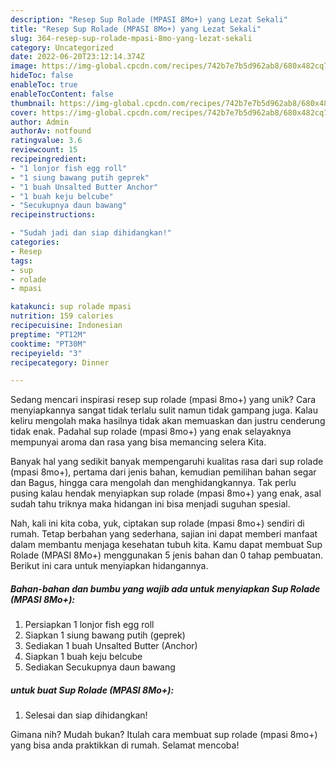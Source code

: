```yaml
---
description: "Resep Sup Rolade (MPASI 8Mo+) yang Lezat Sekali"
title: "Resep Sup Rolade (MPASI 8Mo+) yang Lezat Sekali"
slug: 364-resep-sup-rolade-mpasi-8mo-yang-lezat-sekali
category: Uncategorized
date: 2022-06-20T23:12:14.374Z
image: https://img-global.cpcdn.com/recipes/742b7e7b5d962ab8/680x482cq70/sup-rolade-mpasi-8mo-foto-resep-utama.jpg
hideToc: false
enableToc: true
enableTocContent: false
thumbnail: https://img-global.cpcdn.com/recipes/742b7e7b5d962ab8/680x482cq70/sup-rolade-mpasi-8mo-foto-resep-utama.jpg
cover: https://img-global.cpcdn.com/recipes/742b7e7b5d962ab8/680x482cq70/sup-rolade-mpasi-8mo-foto-resep-utama.jpg
author: Admin
authorAv: notfound
ratingvalue: 3.6
reviewcount: 15
recipeingredient:
- "1 lonjor fish egg roll"
- "1 siung bawang putih geprek"
- "1 buah Unsalted Butter Anchor"
- "1 buah keju belcube"
- "Secukupnya daun bawang"
recipeinstructions:

- "Sudah jadi dan siap dihidangkan!"
categories:
- Resep
tags:
- sup
- rolade
- mpasi

katakunci: sup rolade mpasi 
nutrition: 159 calories
recipecuisine: Indonesian
preptime: "PT12M"
cooktime: "PT30M"
recipeyield: "3"
recipecategory: Dinner

---
```





Sedang mencari inspirasi resep sup rolade (mpasi 8mo+) yang unik? Cara menyiapkannya sangat tidak terlalu sulit namun tidak gampang juga. Kalau keliru mengolah maka hasilnya tidak akan memuaskan dan justru cenderung tidak enak. Padahal sup rolade (mpasi 8mo+) yang enak selayaknya mempunyai aroma dan rasa yang bisa memancing selera Kita.





Banyak hal yang sedikit banyak mempengaruhi kualitas rasa dari sup rolade (mpasi 8mo+), pertama dari jenis bahan, kemudian pemilihan bahan segar dan Bagus, hingga cara mengolah dan menghidangkannya. Tak perlu pusing kalau hendak menyiapkan sup rolade (mpasi 8mo+) yang enak,      asal sudah tahu triknya maka hidangan ini bisa menjadi suguhan spesial.





















Nah, kali ini kita coba, yuk, ciptakan sup rolade (mpasi 8mo+) sendiri di rumah. Tetap berbahan yang sederhana, sajian ini dapat memberi manfaat dalam membantu menjaga kesehatan tubuh kita. Kamu dapat membuat Sup Rolade (MPASI 8Mo+) menggunakan 5 jenis bahan dan 0 tahap pembuatan. Berikut ini cara untuk menyiapkan hidangannya.

<!--inarticleads1-->

##### Bahan-bahan dan bumbu yang wajib ada untuk menyiapkan Sup Rolade (MPASI 8Mo+):

1. Persiapkan 1 lonjor fish egg roll
1. Siapkan 1 siung bawang putih (geprek)
1. Sediakan 1 buah Unsalted Butter (Anchor)
1. Siapkan 1 buah keju belcube
1. Sediakan Secukupnya daun bawang




<!--inarticleads2-->

#####  untuk buat Sup Rolade (MPASI 8Mo+):


1. Selesai dan siap dihidangkan!



Gimana nih? Mudah bukan? Itulah cara membuat sup rolade (mpasi 8mo+) yang bisa anda praktikkan di rumah. Selamat mencoba!
